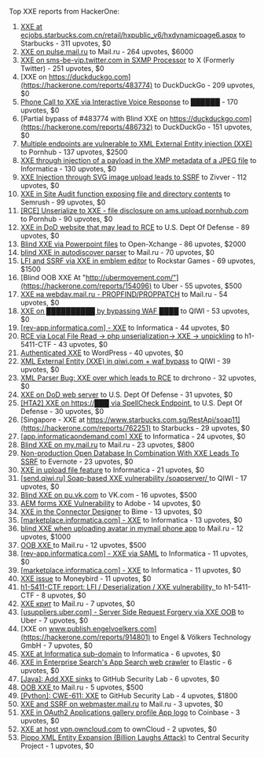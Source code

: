 Top XXE reports from HackerOne:

1. [XXE at ecjobs.starbucks.com.cn/retail/hxpublic_v6/hxdynamicpage6.aspx](https://hackerone.com/reports/500515) to Starbucks - 311 upvotes, $0
2. [XXE on pulse.mail.ru](https://hackerone.com/reports/505947) to Mail.ru - 264 upvotes, $6000
3. [XXE on sms-be-vip.twitter.com in SXMP Processor](https://hackerone.com/reports/248668) to X (Formerly Twitter) - 251 upvotes, $0
4. [XXE on https://duckduckgo.com](https://hackerone.com/reports/483774) to DuckDuckGo - 209 upvotes, $0
5. [Phone Call to XXE via Interactive Voice Response](https://hackerone.com/reports/395296) to ██████ - 170 upvotes, $0
6. [Partial bypass of #483774 with Blind XXE on https://duckduckgo.com](https://hackerone.com/reports/486732) to DuckDuckGo - 151 upvotes, $0
7. [Multiple endpoints are vulnerable to XML External Entity injection (XXE) ](https://hackerone.com/reports/72272) to Pornhub - 137 upvotes, $2500
8. [XXE through injection of a payload in the XMP metadata of a JPEG file](https://hackerone.com/reports/836877) to Informatica - 130 upvotes, $0
9. [XXE Injection through SVG image upload leads to SSRF](https://hackerone.com/reports/897244) to Zivver - 112 upvotes, $0
10. [XXE in Site Audit function exposing file and directory contents](https://hackerone.com/reports/312543) to Semrush - 99 upvotes, $0
11. [[RCE] Unserialize to XXE - file disclosure on ams.upload.pornhub.com](https://hackerone.com/reports/142562) to Pornhub - 90 upvotes, $0
12. [XXE in DoD website that may lead to RCE](https://hackerone.com/reports/227880) to U.S. Dept Of Defense - 89 upvotes, $0
13. [Blind XXE via Powerpoint files](https://hackerone.com/reports/334488) to Open-Xchange - 86 upvotes, $2000
14. [blind XXE in autodiscover parser](https://hackerone.com/reports/315837) to Mail.ru - 70 upvotes, $0
15. [LFI and SSRF via XXE in emblem editor](https://hackerone.com/reports/347139) to Rockstar Games - 69 upvotes, $1500
16. [Blind OOB XXE At "http://ubermovement.com/"](https://hackerone.com/reports/154096) to Uber - 55 upvotes, $500
17. [XXE на webdav.mail.ru -  PROPFIND/PROPPATCH](https://hackerone.com/reports/758978) to Mail.ru - 54 upvotes, $0
18. [XXE on ██████████ by bypassing WAF ████](https://hackerone.com/reports/433996) to QIWI - 53 upvotes, $0
19. [[rev-app.informatica.com] - XXE](https://hackerone.com/reports/105434) to Informatica - 44 upvotes, $0
20. [RCE via Local File Read -\> php unserialization-\> XXE -\> unpickling](https://hackerone.com/reports/415501) to h1-5411-CTF - 43 upvotes, $0
21. [Authenticated XXE](https://hackerone.com/reports/1095645) to WordPress - 40 upvotes, $0
22. [XML External Entity (XXE) in qiwi.com + waf bypass](https://hackerone.com/reports/99279) to QIWI - 39 upvotes, $0
23. [XML Parser Bug: XXE over which leads to RCE](https://hackerone.com/reports/55431) to drchrono - 32 upvotes, $0
24. [XXE on DoD web server](https://hackerone.com/reports/188743) to U.S. Dept Of Defense - 31 upvotes, $0
25. [[HTA2] XXE on https://███ via SpellCheck Endpoint.](https://hackerone.com/reports/715949) to U.S. Dept Of Defense - 30 upvotes, $0
26. [Singapore - XXE at https://www.starbucks.com.sg/RestApi/soap11](https://hackerone.com/reports/762251) to Starbucks - 29 upvotes, $0
27. [[app.informaticaondemand.com] XXE](https://hackerone.com/reports/105753) to Informatica - 24 upvotes, $0
28. [Blind XXE on my.mail.ru](https://hackerone.com/reports/276276) to Mail.ru - 23 upvotes, $800
29. [Non-production Open Database In Combination With XXE Leads To SSRF](https://hackerone.com/reports/742808) to Evernote - 23 upvotes, $0
30. [ XXE in upload file feature](https://hackerone.com/reports/105787) to Informatica - 21 upvotes, $0
31. [[send.qiwi.ru] Soap-based XXE vulnerability /soapserver/ ](https://hackerone.com/reports/36450) to QIWI - 17 upvotes, $0
32. [Blind XXE on pu.vk.com](https://hackerone.com/reports/296622) to VK.com - 16 upvotes, $500
33. [AEM forms XXE Vulnerability](https://hackerone.com/reports/1321070) to Adobe - 14 upvotes, $0
34. [XXE in the Connector Designer](https://hackerone.com/reports/112116) to Bime - 13 upvotes, $0
35. [[marketplace.informatica.com] - XXE](https://hackerone.com/reports/106797) to Informatica - 13 upvotes, $0
36. [blind XXE when uploading avatar in mymail phone app](https://hackerone.com/reports/277341) to Mail.ru - 12 upvotes, $1000
37. [OOB XXE ](https://hackerone.com/reports/690387) to Mail.ru - 12 upvotes, $500
38. [[rev-app.informatica.com] - XXE via SAML](https://hackerone.com/reports/106865) to Informatica - 11 upvotes, $0
39. [[marketplace.informatica.com] - XXE](https://hackerone.com/reports/106802) to Informatica - 11 upvotes, $0
40. [XXE issue](https://hackerone.com/reports/130661) to Moneybird - 11 upvotes, $0
41. [h1-5411-CTF report: LFI / Deserialization / XXE vulnerability, ](https://hackerone.com/reports/415233) to h1-5411-CTF - 8 upvotes, $0
42. [XXE крит](https://hackerone.com/reports/449627) to Mail.ru - 7 upvotes, $0
43. [[usuppliers.uber.com] - Server Side Request Forgery via XXE OOB](https://hackerone.com/reports/448598) to Uber - 7 upvotes, $0
44. [XXE on www.publish.engelvoelkers.com](https://hackerone.com/reports/914801) to Engel & Völkers Technology GmbH - 7 upvotes, $0
45. [XXE at Informatica sub-domain](https://hackerone.com/reports/150520) to Informatica - 6 upvotes, $0
46. [XXE in Enterprise Search's App Search web crawler](https://hackerone.com/reports/1156748) to Elastic - 6 upvotes, $0
47. [[Java]: Add XXE sinks](https://hackerone.com/reports/1339787) to GitHub Security Lab - 6 upvotes, $0
48. [OOB XXE ](https://hackerone.com/reports/690295) to Mail.ru - 5 upvotes, $500
49. [[Python]: CWE-611: XXE](https://hackerone.com/reports/1512937) to GitHub Security Lab - 4 upvotes, $1800
50. [XXE and SSRF on webmaster.mail.ru](https://hackerone.com/reports/12583) to Mail.ru - 3 upvotes, $0
51. [XXE in OAuth2 Applications gallery profile App logo](https://hackerone.com/reports/104620) to Coinbase - 3 upvotes, $0
52. [XXE at host vpn.owncloud.com](https://hackerone.com/reports/105980) to ownCloud - 2 upvotes, $0
53. [Pippo XML Entity Expansion (Billion Laughs Attack)](https://hackerone.com/reports/506791) to Central Security Project - 1 upvotes, $0
